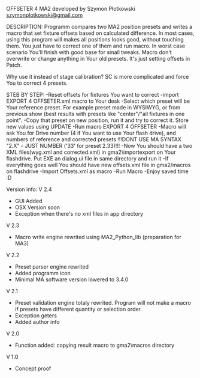 OFFSETER 4 MA2 developed by Szymon Płotkowski
szymonplotkowski@gmail.com

DESCRIPTION:
Programm compares two MA2 position presets and writes a macro that set fixture offsets based on calculated difference.
In most cases, using this program will makes all positions looks good, without touching them.
You just have to correct one of them and run macro. In worst case scenario You'll finish with good base for small tweaks.
Macro don't overwrite or change anything in Your old presets. It's just setting offsets in Patch.

Why use it instead of stage calibration?
SC is more complicated and force You to correct 4 presets.


STEB BY STEP:
-Reset offsets for fixtures You want to correct
-import EXPORT 4 OFFSETER.xml macro to Your desk
-Select which preset will be Your reference preset. For example preset made in WYSIWYG, or from previous show (best results with presets like "center"/"all fixtures in one point". 
-Copy that preset on new position, run it and try to correct it. Store new values using UPDATE
-Run macro EXPORT 4 OFFSETER
-Macro will ask You for Drive number (4 if You want to use Your flash drive), and numbers of reference and corrected presets !!!DONT USE MA SYNTAX "2.X" - JUST NUMBER ('33' for preset 2.33)!!!
-Now You should have a two XML files(wyg.xml and corrected.xml) in gma2\importexport on Your flashdrive. Put EXE an dialog.ui file in same directory and run it 
-If everything goes well You should have new offsets.xml file in gma2/macros on flashdrive
-Import Offsets.xml as macro
-Run Macro
-Enjoy saved time :D 


Version info:
V 2.4
- GUI Added
- OSX Version soon
- Exception when there's no xml files in app directory 

V 2.3
- Macro write engine rewrited using MA2_Python_lib (preparation for MA3)

V 2.2
- Preset parser engine rewrited 
- Added programm icon
- Minimal MA software version lowered to 3.4.0

V 2.1
- Preset validation engine totaly rewrited. Program will not make a macro if presets have different quantity or selection order. 
- Exception geters
- Added author info

V 2.0
- Function added: copying result macro to gma2\macros directory

V 1.0
- Concept proof


